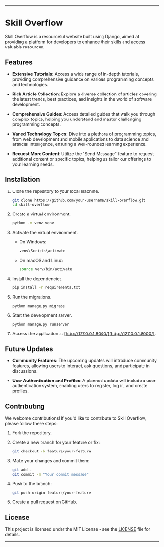 

---
# Skill Overflow

Skill Overflow is a resourceful website built using Django, aimed at providing a platform for developers to enhance their skills and access valuable resources.

## Features

- **Extensive Tutorials**: Access a wide range of in-depth tutorials, providing comprehensive guidance on various programming concepts and technologies.

- **Rich Article Collection**: Explore a diverse collection of articles covering the latest trends, best practices, and insights in the world of software development.

- **Comprehensive Guides**: Access detailed guides that walk you through complex topics, helping you understand and master challenging programming concepts.

- **Varied Technology Topics**: Dive into a plethora of programming topics, from web development and mobile applications to data science and artificial intelligence, ensuring a well-rounded learning experience.

- **Request More Content**: Utilize the "Send Message" feature to request additional content or specific topics, helping us tailor our offerings to your learning needs.

## Installation

1. Clone the repository to your local machine.

   ```bash
   git clone https://github.com/your-username/skill-overflow.git
   cd skill-overflow
   ```

2. Create a virtual environment.

   ```bash
   python -m venv venv
   ```

3. Activate the virtual environment.

   - On Windows:
     ```bash
     venv\Scripts\activate
     ```

   - On macOS and Linux:
     ```bash
     source venv/bin/activate
     ```

4. Install the dependencies.

   ```bash
   pip install -r requirements.txt
   ```

5. Run the migrations.

   ```bash
   python manage.py migrate
   ```

6. Start the development server.

   ```bash
   python manage.py runserver
   ```

7. Access the application at [http://127.0.0.1:8000/](http://127.0.0.1:8000/).

## Future Updates

- **Community Features**: The upcoming updates will introduce community features, allowing users to interact, ask questions, and participate in discussions.

- **User Authentication and Profiles**: A planned update will include a user authentication system, enabling users to register, log in, and create profiles.

## Contributing

We welcome contributions! If you'd like to contribute to Skill Overflow, please follow these steps:

1. Fork the repository.

2. Create a new branch for your feature or fix:

   ```bash
   git checkout -b feature/your-feature
   ```

3. Make your changes and commit them:

   ```bash
   git add .
   git commit -m "Your commit message"
   ```

4. Push to the branch:

   ```bash
   git push origin feature/your-feature
   ```

5. Create a pull request on GitHub.

## License

This project is licensed under the MIT License - see the [LICENSE](LICENSE) file for details.

---
